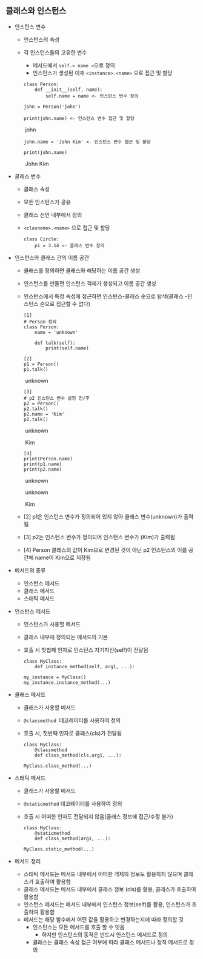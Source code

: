 ## 클래스와 인스턴스

* 인스턴스 변수

  * 인스턴스의 속성

  * 각 인스턴스들의 고유한 변수

    * 메서드에서 `self.< name >`으로 정의
    * 인스턴스가 생성된 이후 `<instance>.<name>` 으로 접근 및 할당

    ```
    class Person:
    	def __init__(self, name):
    		self.name = name <- 인스턴스 변수 정의
    ```

    ```
    john = Person('john')
    ```

    ```
    print(john.name) <- 인스턴스 변수 접근 및 할당
    ```

    ​	john

    ```
    john.name = 'John Kim' <- 인스턴스 변수 접근 및 할당
    ```

    ```
    print(john.name)
    ```

    ​	John Kim

* 클래스 변수

  * 클래스 속성

  * 모든 인스턴스가 공유

  * 클래스 선언 내부에서 정의

  * `<clasneme>.<name>` 으로 접근 및 할당

    ```
    class Circle:
    	pi = 3.14 <- 클래스 변수 정의
    ```

* 인스턴스와 클래스 간의 이름 공간

  * 클래스를 정의하면 클래스와 해당하는 이름 공간 생성

  * 인스턴스를 만들면 인스턴스 객체가 생성되고 이름 공간 생성

  * 인스턴스에서 특정 속성에 접근하면 인스턴스-클래스 순으로 탐색(클래스 -인스턴스 순으로 접근할 수 없다)

    ```
    [1]
    # Person 정의
    class Person:
    	name = 'unknown'
    	
    	def talk(self):
    		print(self.name)
    ```

    ```
    [2]
    p1 = Person()
    p1.talk()
    ```

    ​	unknown

    ```
    [3]
    # p2 인스턴스 변수 설정 전/후
    p2 = Person()
    p2.talk()
    p2.name = 'Kim'
    p2.talk()
    ```

    ​	unknown

    ​	Kim

    ```
    [4]
    print(Person.name)
    print(p1.name)
    print(p2.name)
    ```

    ​	unknown

    ​	unknown

    ​	Kim

  * [2] p1은 인스턴스 변수가 정의되어 있지 않아 클래스 변수(unknown)가 출력됨

  * [3] p2는 인스턴스 변수가 정의되어 인스턴스 변수가 (Kim)가 출력됨

  * [4] Person 클래스의 값이 Kim으로 변경된 것이 아닌 p2 인스턴스의 이름 공간에 name이 Kim으로 저장됨

* 메서드의 종류

  * 인스턴스 메서드
  * 클래스 메서드
  * 스태틱 메서드

* 인스턴스 메서드

  * 인스턴스가 사용할 메서드

  * 클래스 내부에 정의되는 메서드의 기본

  * 호출 시 첫법째 인자로 인스턴스 자기자신(self)이 전달됨

    ```
    class MyClass:
    	def instance_method(self, arg1, ...):
    	
    my_instance = MyClass()
    my_instance.instance_method(...)
    ```

* 클래스 메서드

  * 클래스가 사용할 메서드

  * `@classmethod `데코레이터를 사용하여 정의 

  * 호출 시, 첫번째 인자로 클래스(cls)가 전달됨

    ```
    class MyClass:
    	@classmethod
    	def class_method(cls,arg1, ...):
    
    MyClass.class_method(...)
    ```

* 스태틱 메서드

  * 클래스가 사용할 메서드

  * `@staticmethod` 데코레이터를 사용하여 정의

  * 호출 시 어떠한 인자도 전달되지 않음(클래스 정보에 접근/수정 불가)

    ```
    class MyClass:
    	@staticmethod
    	def class_method(arg1, ...):
    	
    MyClass.static_method(...)
    ```

* 메서드 정리

  * 스태틱 메서드는 메서드 내부에서 어떠한 객체의 정보도 활용하지 않으며 클래스가 호출하여 활용함
  * 클래스 메서드는 메서드 내부에서 클래스 정보 (cls)를 활용, 클래스가 호출하여 활용함
  * 인스턴스 메서드는 메서드 내부에서 인스턴스 정보(self)를 활용, 인스턴스가 호출하여 활용함
  * 메서드는 해당 함수에서 어떤 값을 활용하고 변경하는지에 따라 정의할 것 
    * 인스턴스는 모든 메서드를 호출 할 수 잇음
      * 하지만 인스턴스의 동작은 반드시 인스턴스 메서드로 정의
    * 클래스는 클래스 속성 접근 여부에 따라 클래스 메서드나 정적 메서드로 정의

